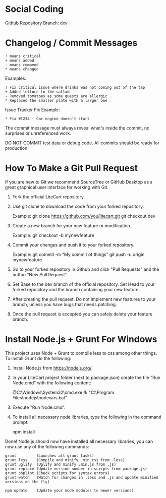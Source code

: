# Social Coding

  [Github Repository](https://www.github.com/litecart/litecart)
  Branch: dev


# Changelog / Commit Messages

    ! means critical
    + means added
    - means removed
    * means changed

  Examples:

    ! Fix critical issue where drinks was not coming out of the tap
    + Added lettuce to the sallad
    - Removed tomatoes as some guests are allergic
    * Replaced the smaller plate with a larger one

  Issue Tracker Fix Example:

    * Fix #1234 - Car engine doesn't start

  The commit message must always reveal what's inside the commit, no surprises or unreferenced work.

  DO NOT COMMIT test data or debug code. All commits should be ready for production.


# How To Make a Git Pull Request

If you are new to Git we recommend SourceTree or GitHub Desktop as a great graphical user interface for working with Git.

1. Fork the official LiteCart repository.

2. Use git clone to download the code from your forked repository.

    Example:
    git clone https://github.com/you/litecart.git
    git checkout dev

3. Create a new branch for your new feature or modification.

    Example:
    git checkout -b mynewfeature

4. Commit your changes and push it to your forked repository.

    Example:
    git commit -m "My commit of things"
    git push -u origin mynewfeature

5. Go to your forked repository in Github and click "Pull Requests" and the button "New Pull Request".

6. Set Base to the dev branch of the official repository.
   Set Head to your forked repository and the branch containing your new feature.

7. After creating the pull request. Do not implement new features to your branch, unless you have bugs that needs patching.

8. Once the pull request is accepted you can safely delete your feature branch.


# Install Node.js + Grunt For Windows

This project uses Node + Grunt to compile less to css among other things.
To install Grunt do the following:

1. Install Node.js from https://nodejs.org/

2. In your LiteCart project folder (next to package.json) create the file "Run Node.cmd" with the following content:

    @C:\Windows\System32\cmd.exe /k "C:\Program Files\nodejs\nodevars.bat"

3. Execute "Run Node.cmd".

4. To install all necessary node libraries, type the following in the command prompt:

    npm install

Done! Node.js should now have installed all necessary libraries, you can now use any of the following commands:

    grunt         (Launches all grunt tasks)
    grunt less    (Compile and minify .min.css from .less)
    grunt uglify  (Uglify and minify .min.js from .js)
    grunt replace (Update version number in scripts from package.js)
    grunt phplint (Check scripts for syntax errors)
    grunt watch   (Watch for changes in .less and .js and update minified versions on the fly)

    npm update    (Update your node modules to newer versions)
